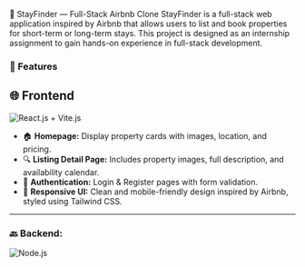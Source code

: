 🏡 StayFinder — Full-Stack Airbnb Clone
StayFinder is a full-stack web application inspired by Airbnb that allows users to list and book properties for short-term or long-term stays. This project is designed as an internship assignment to gain hands-on experience in full-stack development.

### 🚀 Features
## 🌐 Frontend  
![React.js + Vite.js](https://img.shields.io/badge/Frontend-React.js+Vite.js-blue)

- 🏠 **Homepage:** Display property cards with images, location, and pricing.  
- 🔍 **Listing Detail Page:** Includes property images, full description, and availability calendar.  
- 🔐 **Authentication:** Login & Register pages with form validation.  
- 📱 **Responsive UI:** Clean and mobile-friendly design inspired by Airbnb, styled using Tailwind CSS.


---

### 🔙 Backend:
![Node.js](https://img.shields.io/badge/Backend-Node.js-brightgreen)
